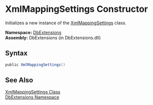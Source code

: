 XmlMappingSettings Constructor
==============================
Initializes a new instance of the [XmlMappingSettings][1] class.

**Namespace:** [DbExtensions][2]  
**Assembly:** DbExtensions (in DbExtensions.dll)

Syntax
------

```csharp
public XmlMappingSettings()
```


See Also
--------
[XmlMappingSettings Class][1]  
[DbExtensions Namespace][2]  

[1]: README.md
[2]: ../README.md
